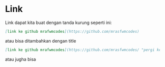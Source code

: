 # Link
Link dapat kita buat dengan tanda kurung seperti ini:

```md
[link ke github mrafwmcodes](https://github.com/mrasfwmcodes)
```

atau bisa ditambahkan dengan title

```md
[link ke github mrafwmcodes](https://github.com/mrasfwmcodes/ "pergi ke github ku?")
```

atau jugha bisa


